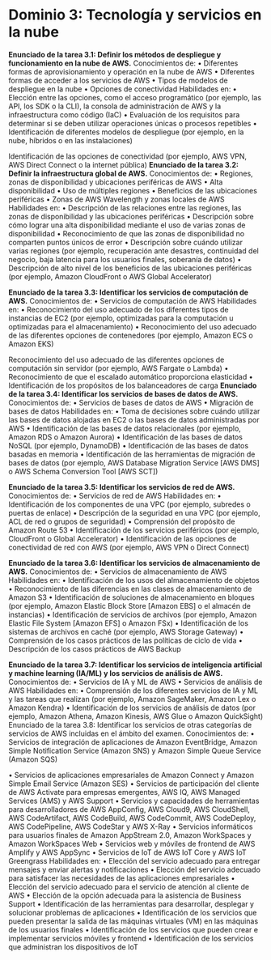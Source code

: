 # Dominio 3: Tecnología y servicios en la nube

**Enunciado de la tarea 3.1: Definir los métodos de despliegue y funcionamiento en la
nube de AWS.**
Conocimientos de:
• Diferentes formas de aprovisionamiento y operación en la nube de AWS
• Diferentes formas de acceder a los servicios de AWS
• Tipos de modelos de despliegue en la nube
• Opciones de conectividad
Habilidades en:
• Elección entre las opciones, como el acceso programático (por ejemplo, las
API, los SDK o la CLI), la consola de administración de AWS y la
infraestructura como código (IaC)
• Evaluación de los requisitos para determinar si se deben utilizar operaciones
únicas o procesos repetibles
• Identificación de diferentes modelos de despliegue (por ejemplo, en la
nube, híbridos o en las instalaciones)

Identificación de las opciones de conectividad (por ejemplo, AWS VPN, AWS
Direct Connect o la internet pública)
**Enunciado de la tarea 3.2: Definir la infraestructura global de AWS.**
Conocimientos de:
• Regiones, zonas de disponibilidad y ubicaciones periféricas de AWS
• Alta disponibilidad
• Uso de múltiples regiones
• Beneficios de las ubicaciones periféricas
• Zonas de AWS Wavelength y zonas locales de AWS
Habilidades en:
• Descripción de las relaciones entre las regiones, las zonas de disponibilidad
y las ubicaciones periféricas
• Descripción sobre cómo lograr una alta disponibilidad mediante el uso de
varias zonas de disponibilidad
• Reconocimiento de que las zonas de disponibilidad no comparten puntos
únicos de error
• Descripción sobre cuándo utilizar varias regiones (por ejemplo, recuperación
ante desastres, continuidad del negocio, baja latencia para los usuarios
finales, soberanía de datos)
• Descripción de alto nivel de los beneficios de las ubicaciones periféricas (por
ejemplo, Amazon CloudFront o AWS Global Accelerator)

**Enunciado de la tarea 3.3: Identificar los servicios de computación de AWS.**
Conocimientos de:
• Servicios de computación de AWS
Habilidades en:
• Reconocimiento del uso adecuado de los diferentes tipos de instancias de
EC2 (por ejemplo, optimizadas para la computación u optimizadas para el
almacenamiento)
• Reconocimiento del uso adecuado de las diferentes opciones de
contenedores (por ejemplo, Amazon ECS o Amazon EKS)

Reconocimiento del uso adecuado de las diferentes opciones de
computación sin servidor (por ejemplo, AWS Fargate o Lambda)
• Reconocimiento de que el escalado automático proporciona elasticidad
• Identificación de los propósitos de los balanceadores de carga
**Enunciado de la tarea 3.4: Identificar los servicios de bases de datos de AWS.**
Conocimientos de:
• Servicios de bases de datos de AWS
• Migración de bases de datos
Habilidades en:
• Toma de decisiones sobre cuándo utilizar las bases de datos alojadas en EC2
o las bases de datos administradas por AWS
• Identificación de las bases de datos relacionales (por ejemplo, Amazon RDS o
Amazon Aurora)
• Identificación de las bases de datos NoSQL (por ejemplo, DynamoDB)
• Identificación de las bases de datos basadas en memoria
• Identificación de las herramientas de migración de bases de datos (por
ejemplo, AWS Database Migration Service [AWS DMS] o AWS Schema
Conversion Tool [AWS SCT])

**Enunciado de la tarea 3.5: Identificar los servicios de red de AWS.**
Conocimientos de:
• Servicios de red de AWS
Habilidades en:
• Identificación de los componentes de una VPC (por ejemplo, subredes o
puertas de enlace)
• Descripción de la seguridad en una VPC (por ejemplo, ACL de red o grupos
de seguridad)
• Comprensión del propósito de Amazon Route 53
• Identificación de los servicios periféricos (por ejemplo, CloudFront o Global
Accelerator)
• Identificación de las opciones de conectividad de red con AWS (por ejemplo,
AWS VPN o Direct Connect)

**Enunciado de la tarea 3.6: Identificar los servicios de almacenamiento de AWS.**
Conocimientos de:
• Servicios de almacenamiento de AWS
Habilidades en:
• Identificación de los usos del almacenamiento de objetos
• Reconocimiento de las diferencias en las clases de almacenamiento de
Amazon S3
• Identificación de soluciones de almacenamiento en bloques (por ejemplo,
Amazon Elastic Block Store [Amazon EBS] o el almacén de instancias)
• Identificación de servicios de archivos (por ejemplo, Amazon Elastic File
System [Amazon EFS] o Amazon FSx)
• Identificación de los sistemas de archivos en caché (por ejemplo, AWS
Storage Gateway)
• Comprensión de los casos prácticos de las políticas de ciclo de vida
• Descripción de los casos prácticos de AWS Backup

**Enunciado de la tarea 3.7: Identificar los servicios de inteligencia artificial y machine
learning (IA/ML) y los servicios de análisis de AWS.**
Conocimientos de:
• Servicios de IA y ML de AWS
• Servicios de análisis de AWS
Habilidades en:
• Comprensión de los diferentes servicios de IA y ML y las tareas que realizan
(por ejemplo, Amazon SageMaker, Amazon Lex o Amazon Kendra)
• Identificación de los servicios de análisis de datos (por ejemplo, Amazon
Athena, Amazon Kinesis, AWS Glue o Amazon QuickSight)
Enunciado de la tarea 3.8: Identificar los servicios de otras categorías de servicios de
AWS incluidas en el ámbito del examen.
Conocimientos de:
• Servicios de integración de aplicaciones de Amazon EventBridge, Amazon
Simple Notification Service (Amazon SNS) y Amazon Simple Queue Service
(Amazon SQS)

• Servicios de aplicaciones empresariales de Amazon Connect y Amazon
Simple Email Service (Amazon SES)
• Servicios de participación del cliente de AWS Activate para empresas
emergentes, AWS IQ, AWS Managed Services (AMS) y AWS Support
• Servicios y capacidades de herramientas para desarrolladores de AWS
AppConfig, AWS Cloud9, AWS CloudShell, AWS CodeArtifact, AWS
CodeBuild, AWS CodeCommit, AWS CodeDeploy, AWS CodePipeline, AWS
CodeStar y AWS X-Ray
• Servicios informáticos para usuarios finales de Amazon AppStream 2.0,
Amazon WorkSpaces y Amazon WorkSpaces Web
• Servicios web y móviles de frontend de AWS Amplify y AWS AppSync
• Servicios de IoT de AWS IoT Core y AWS IoT Greengrass
Habilidades en:
• Elección del servicio adecuado para entregar mensajes y enviar alertas y
notificaciones
• Elección del servicio adecuado para satisfacer las necesidades de las
aplicaciones empresariales
• Elección del servicio adecuado para el servicio de atención al cliente de AWS
• Elección de la opción adecuada para la asistencia de Business Support
• Identificación de las herramientas para desarrollar, desplegar y solucionar
problemas de aplicaciones
• Identificación de los servicios que pueden presentar la salida de las
máquinas virtuales (VM) en las máquinas de los usuarios finales
• Identificación de los servicios que pueden crear e implementar servicios
móviles y frontend
• Identificación de los servicios que administran los dispositivos de IoT